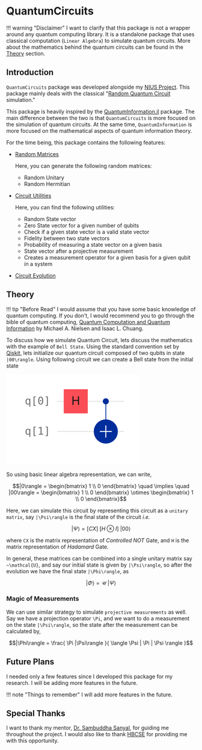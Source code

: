 # QuantumCircuits

!!! warning "Disclaimer"
    I want to clarify that this package is not a wrapper around any quantum computing library. It is a standalone package that uses classical computation (`Linear Algebra`) to simulate quantum circuits. More about the mathematics behind the quantum circuits can be found in the [Theory](@ref) section.

## Introduction

`QuantumCircuits` package was developed alongside my [NIUS Project](https://nius.hbcse.tifr.res.in/). This package mainly deals with the classical "[Random Quantum Circuit](https://arxiv.org/abs/2207.14280) simulation."

This package is heavily inspired by the [QuantumInformation.jl](https://iitis.github.io/QuantumInformation.jl/latest/) package. The main difference between the two is that `QuantumCircuits` is more focused on the simulation of quantum circuits. At the same time, `QuantumInformation` is more focused on the mathematical aspects of quantum information theory.

For the time being, this package contains the following features:
* [Random Matrices](@ref "Random Matrices Generation")

    Here, you can generate the following random matrices:
    * Random Unitary
    * Random Hermitian

* [Circuit Utilities](@ref "Quantum Circuit Utils")

    Here, you can find the following utilities:
    * Random State vector
    * Zero State vector for a given number of qubits
    * Check if a given state vector is a valid state vector
    * Fidelity between two state vectors
    * Probability of measuring a state vector on a given basis
    * State vector after a projective measurement
    * Creates a measurement operator for a given basis for a given qubit in a system

* [Circuit Evolution](@ref "Quantum Circuit Time Evolution")

## Theory

!!! tip "Before Read"
    I would assume that you have some basic knowledge of quantum computing. If you don't, I would recommend you to go through the bible of quantum computing, [Quantum Computation and Quantum Information](https://www.cambridge.org/highereducation/books/quantum-computation-and-quantum-information/01E10196D0A682A6AEFFEA52D53BE9AE) by Michael A. Nielsen and Isaac L. Chuang.

To discuss how we simulate Quantum Circuit, lets discuss the mathematics with the example of `Bell State`. Using the standard convention set by [Qiskit](https://ibm.com/quantum/qiskit), lets initialize our quantum circuit composed of two qubits in state ``|00\rangle``. Using following circuit we can create a Bell state from the initial state

![Bell Circuit](assets/bell_state.svg)

So using basic linear algebra representation, we can write,
```math
|0\rangle = \begin{bmatrix} 1 \\ 0 \end{bmatrix} \quad \implies \quad |00\rangle = \begin{bmatrix} 1 \\ 0 \end{bmatrix} \otimes \begin{bmatrix} 1 \\ 0 \end{bmatrix}
```
Here, we can simulate this circuit by representing this circuit as a `unitary matrix`, say ``|\Psi\rangle`` is the final state of the circuit _i.e._
```math
|\Psi\rangle = [CX]~[H \otimes I]~|00\rangle
```
where ``CX`` is the matrix representation of _Controlled NOT_ Gate, and ``H`` is the matrix representation of _Hadamard_ Gate.

In general, these matrices can be combined into a single unitary matrix say ``~\mathcal{U}``, and say our initial state is given by ``|\Psi\rangle``, so after the evolution we have the final state ``|\Phi\rangle``, as
```math
|\Phi\rangle = \mathcal{U} ~ |\Psi\rangle
```

### Magic of Measurements

We can use similar strategy to simulate `projective measurements` as well. Say we have a projection operator ``\Pi``, and we want to do a measurement on the state ``|\Psi\rangle``, so the state after the measurement can be calculated by,
```math
|\Phi\rangle = \frac{ \Pi |\Psi\rangle }{ \langle \Psi | \Pi | \Psi \rangle }
```

## Future Plans

I needed only a few features since I developed this package for my research. I will be adding more features in the future.

!!! note "Things to remember"
    I will add more features in the future.

## Special Thanks

I want to thank my mentor, [Dr. Sambuddha Sanyal](https://www.iisertirupati.ac.in/oldwebsite/faculty/sambuddha/sambuddha.php), for guiding me throughout the project. I would also like to thank [HBCSE](https://www.hbcse.tifr.res.in/) for providing me with this opportunity.

